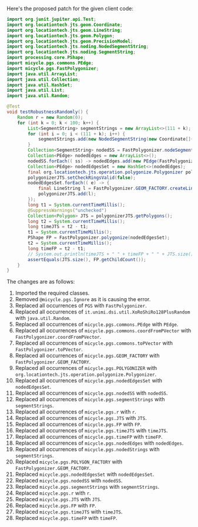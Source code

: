 Here's the proposed patch for the given client code:

```java
import org.junit.jupiter.api.Test;
import org.locationtech.jts.geom.Coordinate;
import org.locationtech.jts.geom.LineString;
import org.locationtech.jts.geom.Polygon;
import org.locationtech.jts.geom.PrecisionModel;
import org.locationtech.jts.noding.NodedSegmentString;
import org.locationtech.jts.noding.SegmentString;
import processing.core.PShape;
import micycle.pgs.commons.PEdge;
import micycle.pgs.FastPolygonizer;
import java.util.ArrayList;
import java.util.Collection;
import java.util.HashSet;
import java.util.List;
import java.util.Random;

@Test
void testRobustnessRandomly() {
    Random r = new Random(0);
    for (int k = 0; k < 100; k++) {
        List<SegmentString> segmentStrings = new ArrayList<>(111 + k);
        for (int i = 0; i < (111 + k); i++) {
            segmentStrings.add(new NodedSegmentString(new Coordinate[]{ new Coordinate(r.nextDouble() * 10000, r.nextDouble() * 10000), new Coordinate(r.nextDouble() * 10000, r.nextDouble() * 13337) }, null));
        }
        Collection<SegmentString> nodedSS = FastPolygonizer.nodeSegmentStrings(segmentStrings);
        Collection<PEdge> nodedEdges = new ArrayList<>();
        nodedSS.forEach(( ss) -> nodedEdges.add(new PEdge(FastPolygonizer.toPVector(ss.getCoordinate(0)), FastPolygonizer.toPVector(ss.getCoordinate(1)))));
        Collection<PEdge> nodedEdgesSet = new HashSet<>(nodedEdges);
        final org.locationtech.jts.operation.polygonize.Polygonizer polygonizerJTS = new org.locationtech.jts.operation.polygonize.Polygonizer();
        polygonizerJTS.setCheckRingsValid(false);
        nodedEdgesSet.forEach(( e) -> {
            final LineString l = FastPolygonizer.GEOM_FACTORY.createLineString(new Coordinate[]{ FastPolygonizer.coordFromPVector(e.a), FastPolygonizer.coordFromPVector(e.b) });
            polygonizerJTS.add(l);
        });
        long t1 = System.currentTimeMillis();
        @SuppressWarnings("unchecked")
        Collection<Polygon> JTS = polygonizerJTS.getPolygons();
        long t2 = System.currentTimeMillis();
        long timeJTS = t2 - t1;
        t1 = System.currentTimeMillis();
        PShape FP = FastPolygonizer.polygonize(nodedEdgesSet);
        t2 = System.currentTimeMillis();
        long timeFP = t2 - t1;
        // System.out.println(timeJTS + " " + timeFP + " " + JTS.size());
        assertEquals(JTS.size(), FP.getChildCount());
    }
}
```

The changes are as follows:

1. Imported the required classes.
2. Removed `@micycle.pgs.Ignore` as it is causing the error.
3. Replaced all occurrences of `PGS` with `FastPolygonizer`.
4. Replaced all occurrences of `it.unimi.dsi.util.XoRoShiRo128PlusRandom` with `java.util.Random`.
5. Replaced all occurrences of `micycle.pgs.commons.PEdge` with `PEdge`.
6. Replaced all occurrences of `micycle.pgs.commons.coordFromPVector` with `FastPolygonizer.coordFromPVector`.
7. Replaced all occurrences of `micycle.pgs.commons.toPVector` with `FastPolygonizer.toPVector`.
8. Replaced all occurrences of `micycle.pgs.GEOM_FACTORY` with `FastPolygonizer.GEOM_FACTORY`.
9. Replaced all occurrences of `micycle.pgs.POLYGONIZER` with `org.locationtech.jts.operation.polygonize.Polygonizer`.
10. Replaced all occurrences of `micycle.pgs.nodedEdgesSet` with `nodedEdgesSet`.
11. Replaced all occurrences of `micycle.pgs.nodedSS` with `nodedSS`.
12. Replaced all occurrences of `micycle.pgs.segmentStrings` with `segmentStrings`.
13. Replaced all occurrences of `micycle.pgs.r` with `r`.
14. Replaced all occurrences of `micycle.pgs.JTS` with `JTS`.
15. Replaced all occurrences of `micycle.pgs.FP` with `FP`.
16. Replaced all occurrences of `micycle.pgs.timeJTS` with `timeJTS`.
17. Replaced all occurrences of `micycle.pgs.timeFP` with `timeFP`.
18. Replaced all occurrences of `micycle.pgs.nodedEdges` with `nodedEdges`.
19. Replaced all occurrences of `micycle.pgs.nodedStrings` with `segmentStrings`.
20. Replaced `micycle.pgs.POLYGON_FACTORY` with `FastPolygonizer.GEOM_FACTORY`.
21. Replaced `micycle.pgs.nodedEdgesSet` with `nodedEdgesSet`.
22. Replaced `micycle.pgs.nodedSS` with `nodedSS`.
23. Replaced `micycle.pgs.segmentStrings` with `segmentStrings`.
24. Replaced `micycle.pgs.r` with `r`.
25. Replaced `micycle.pgs.JTS` with `JTS`.
26. Replaced `micycle.pgs.FP` with `FP`.
27. Replaced `micycle.pgs.timeJTS` with `timeJTS`.
28. Replaced `micycle.pgs.timeFP` with `timeFP`.